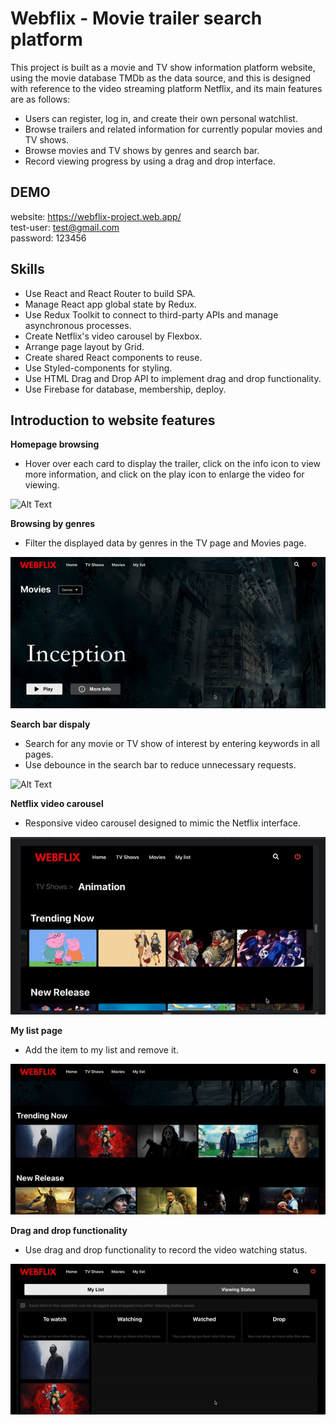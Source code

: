 # Webflix - Movie trailer search platform

This project is built as a movie and TV show information platform website, using the movie database TMDb as the data source, and this
is designed with reference to the video streaming platform Netflix, and its main features are as follows:

- Users can register, log in, and create their own personal watchlist.
- Browse trailers and related information for currently popular movies and TV shows.
- Browse movies and TV shows by genres and search bar.
- Record viewing progress by using a drag and drop interface.


## DEMO
website: https://webflix-project.web.app/  
test-user: test@gmail.com  
password: 123456

## Skills
- Use React and React Router to build SPA.  
- Manage React app global state by Redux.  
- Use Redux Toolkit to connect to third-party APIs and manage asynchronous processes. 
- Create Netflix's video carousel by Flexbox.  
- Arrange page layout by Grid.  
- Create shared React components to reuse.  
- Use Styled-components for styling.  
- Use HTML Drag and Drop API to implement drag and drop functionality.  
- Use Firebase for database, membership, deploy.  


## Introduction to website features
**Homepage browsing**  
- Hover over each card to display the trailer, click on the info icon to view more information, and click on the play icon to enlarge the video for viewing.


![Alt Text](https://github.com/jillshenshen/webflix_project/blob/main/src/assets/webflix.gif)

**Browsing by genres** 
- Filter the displayed data by genres in the TV page and Movies page.  

![Alt Text](https://github.com/jillshenshen/webflix_project/blob/main/src/assets/genres.gif)

**Search bar dispaly** 
-  Search for any movie or TV show of interest by entering keywords in all pages.  
-  Use debounce in the search bar to reduce unnecessary requests. 

![Alt Text](https://github.com/jillshenshen/webflix_project/blob/main/src/assets/search.gif)


**Netflix video carousel**  
- Responsive video carousel designed to mimic the Netflix interface.

![Alt Text](https://github.com/jillshenshen/webflix_project/blob/main/src/assets/slider.gif)

**My list page**  
- Add the item to my list and remove it.

![Alt Text](https://github.com/jillshenshen/webflix_project/blob/main/src/assets/list.gif)

**Drag and drop functionality**  
- Use drag and drop functionality to record the video watching status.

![Alt Text](https://github.com/jillshenshen/webflix_project/blob/main/src/assets/drag.gif)



